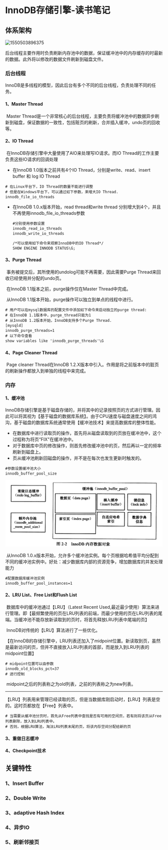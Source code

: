 # InnoDB存储引擎-读书笔记

 ## 体系架构

![1550503896375](.\img\%5CUsers%5Csurface%5CAppData%5CRoaming%5CTypora%5Ctypora-user-images%5C1550503896375.png)

​	后台线程主要作用时负责刷新内存池中的数据，保证缓冲池中的内存缓存的时最新的数据。此外将以修改的数据文件刷新到磁盘文件。

### 后台线程

​	InnoDB是多线程的模型，因此后台有多个不同的后台线程，负责处理不同的任务。

#### 1、Master Thread

​	Master Thread是一个非常核心的后台线程，主要负责将缓冲池中的数据异步刷新到磁盘，保证数据的一致性，包括赃页的刷新，合并插入缓冲，undo页的回收等。

#### 2、IO Thread

​	在InnoDB存储引擎中大量使用了AIO来处理写IO请求。而IO Thread的工作主要负责这些IO请求的回调处理

* 在InnoDB 1.0版本之前共有4个IO Thread，分别是write、read、insert buffer 和 log IO Thread

```shell 
# 在Linux平台下，IO Thread的数量不能进行调整
# 但是在Windows平台下，可以通过如下参数，来增大IO Thread.
innodb_file_io_threads
```

* 在InnoDB 1.0.x版本开始，read thread和write thread 分别增大到4个，并且不再使用innodb_file_io_threads参数

  ```shell
  #分别使用参数设置
  innodb_read_io_threads
  innodb_write_io_threads
  ```

  ```mysql
  /*可以使用如下命令来观察InnoDB中的IO Thread*/
  SHOW ENGINE INNODB STATUS\G;
  ```

#### 3、Purge Thread

​	事务被提交后，其所使用的undolog可能不再需要，因此需要Purge Thread来回收已经使用并分配的undo页。

​	在InnoDB 1.1版本之前，purge操作仅在Master Thread中完成。

​	从InnoDB 1.1版本开始，purge操作可以独立到单点的线程中进行。

```shell
# 用户可以在mysql数据库的配置文件中添加如下命令来启动独立的purge thread:
# 在InnoDB 1.1版本中，purge_thread只能为1
# 从InnoDB 1.2版本开始，InnoDB支持多个Purge Thread.
[mysqld]
innodb_purge_threads=1
# 以下命令查看
show variables like 'innodb_purge_threads'\G
```


#### 4、Page  Cleaner Thread

​	Page cleaner Thread在InnoDB 1.2.X版本中引入。作用是将之前版本中的脏页的刷新操作都放入到单独的线程中来完成。

### 内存

#### 1、缓冲池

​	InnoDB存储引擎是基于磁盘存储的，并将其中的记录按照页的方式进行管理。因此可以将其视为【基于磁盘的数据库系统】。由于CPU速度与磁盘速度之间的鸿沟，基于磁盘的数据库系统通常使用【缓冲池技术】来提高数据库的整体性能。

 * 在数据库中进行读取页的操作，首先将从磁盘读取到的页放在缓冲池中，这个过程称为将页“FIX"在缓冲池中。
* 对于数据库中页的修改操作，则首先修改缓冲池中的页，然后再以一定的频率刷新到磁盘上。
* 页从缓冲池刷新回磁盘的操作，并不是在每次也发生更新时触发的。

```shell
#参数设置缓冲池大小
innodb_buffer_pool_size
```

![1550542409194](.\img\1550542409194.png)

​	从InnoDB 1.0.x版本开始，允许多个缓冲池实例。每个页根据哈希值平均分配到不同的缓冲池实例中。好处：减少数据库内部的资源竞争，增加数据库的并发处理能力

```shell
#配置数据库缓冲池实例
innodb_buffer_pool_instances=1
```

#### 2、LRU List、Free List和Flush List

​	数据库中的缓冲池通过【LRU】（Latest Recent Used,最近最少使用）算法来进行管理。即【最频繁使用的页在LRU列表的前端，而最少使用的页在LRU列表的尾端。当缓冲池不能存放新读取到的页时，将首先释放LRU列表中尾端的页】

​	InnoDB对传统的【LRU】算法进行了一些优化。

​	【在InnoDB的存储引擎中，LRU列表还加入了midpoint位置。新读取到页，虽然是最新访问的页，但并不直接放入LRU列表的首部，而是放入到LRU列表的midpoint位置】

```shell
# midpoint位置可以由参数
innodb_old_blocks_pct=37
# 进行控制
```

​	midpoint之后的列表称之为old列表，之前的列表称之为new列表。

-----------------------------------------------------------------------------------------------------------------------------

​	【LRU】列表用来管理已经读取的页，但是当数据库刚启动时，【LRU】列表是空的。这时页都放在【Free】列表中。

```shell
# 当需要从缓冲池分页时，首先从Free列表中查找是否有可用的空闲页，若有则将该页从Free列表删除，放入到LRU列表中。
# 否则，根据LRU算法，淘汰LRU列表末尾的页，将该内存空间分配给新的页
```

#### 3、重做日志缓冲

#### 4、Checkpoint技术



## 关键特性

### 1、Insert Buffer

### 2、Double Write

### 3、adaptive Hash Index

### 4、异步IO

### 5、刷新邻接页





